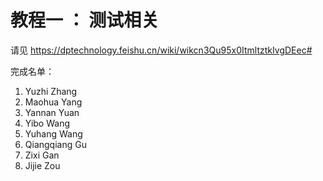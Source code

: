 # 教程一 ： 测试相关
请见
https://dptechnology.feishu.cn/wiki/wikcn3Qu95x0ItmltztkIvgDEec#

完成名单： 
1. Yuzhi Zhang
2. Maohua Yang
3. Yannan Yuan
4. Yibo Wang
5. Yuhang Wang
6. Qiangqiang Gu
7. Zixi Gan
8. Jijie Zou

